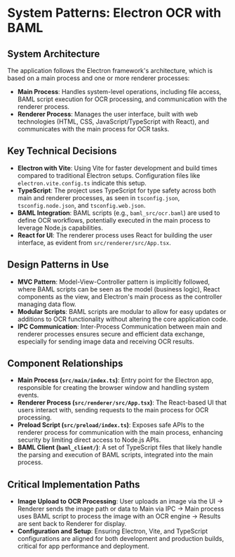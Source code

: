 # System Patterns: Electron OCR with BAML

## System Architecture

The application follows the Electron framework's architecture, which is based on a main process and one or more renderer processes:

- **Main Process**: Handles system-level operations, including file access, BAML script execution for OCR processing, and communication with the renderer process.
- **Renderer Process**: Manages the user interface, built with web technologies (HTML, CSS, JavaScript/TypeScript with React), and communicates with the main process for OCR tasks.

## Key Technical Decisions

- **Electron with Vite**: Using Vite for faster development and build times compared to traditional Electron setups. Configuration files like `electron.vite.config.ts` indicate this setup.
- **TypeScript**: The project uses TypeScript for type safety across both main and renderer processes, as seen in `tsconfig.json`, `tsconfig.node.json`, and `tsconfig.web.json`.
- **BAML Integration**: BAML scripts (e.g., `baml_src/ocr.baml`) are used to define OCR workflows, potentially executed in the main process to leverage Node.js capabilities.
- **React for UI**: The renderer process uses React for building the user interface, as evident from `src/renderer/src/App.tsx`.

## Design Patterns in Use

- **MVC Pattern**: Model-View-Controller pattern is implicitly followed, where BAML scripts can be seen as the model (business logic), React components as the view, and Electron's main process as the controller managing data flow.
- **Modular Scripts**: BAML scripts are modular to allow for easy updates or additions to OCR functionality without altering the core application code.
- **IPC Communication**: Inter-Process Communication between main and renderer processes ensures secure and efficient data exchange, especially for sending image data and receiving OCR results.

## Component Relationships

- **Main Process (`src/main/index.ts`)**: Entry point for the Electron app, responsible for creating the browser window and handling system events.
- **Renderer Process (`src/renderer/src/App.tsx`)**: The React-based UI that users interact with, sending requests to the main process for OCR processing.
- **Preload Script (`src/preload/index.ts`)**: Exposes safe APIs to the renderer process for communication with the main process, enhancing security by limiting direct access to Node.js APIs.
- **BAML Client (`baml_client/`)**: A set of TypeScript files that likely handle the parsing and execution of BAML scripts, integrated into the main process.

## Critical Implementation Paths

- **Image Upload to OCR Processing**: User uploads an image via the UI → Renderer sends the image path or data to Main via IPC → Main process uses BAML script to process the image with an OCR engine → Results are sent back to Renderer for display.
- **Configuration and Setup**: Ensuring Electron, Vite, and TypeScript configurations are aligned for both development and production builds, critical for app performance and deployment.
